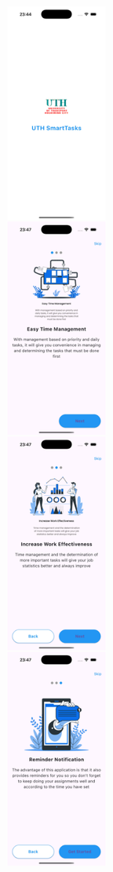 <p align="center">
  <img src="sample/bai21.jpg" width="200" style="margin: 0 100px;" alt="bai21"/>
  <img src="sample/bai222.jpg" width="200" style="margin: 0 100px;" alt="bai222"/>
  <img src="sample/bai23.jpg" width="200" style="margin: 0 100px;" alt="bai23"/>
  <img src="sample/bai24.jpg" width="200" style="margin: 0 100px;" alt="bai24"/>
</p>
